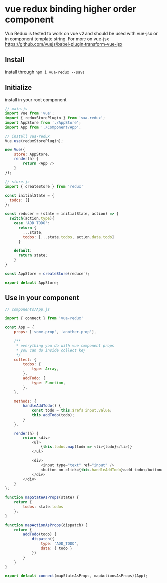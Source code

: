# vue redux binding higher order component
Vua Redux is tested to work on vue v2 and should be used with vue-jsx or in component template string. For more on vue-jsx https://github.com/vuejs/babel-plugin-transform-vue-jsx

## Install
install through ``npm i vua-redux --save``

## Initialize
install in your root component

```js
// main.js
import Vue from 'vue';
import { reduxStorePlugin } from 'vua-redux';
import AppStore from './AppStore';
import App from './Component/App';

// install vua-redux
Vue.use(reduxStorePlugin); 

new Vue({
    store: AppStore,
    render(h) {
    	return <App />
	}
});
```

```js
// store.js
import { createStore } from 'redux';

const initialState = { 
  todos: [] 
};

const reducer = (state = initialState, action) => {
  switch(action.type){
    case 'ADD_TODO':
      return {
        ...state,
        todos: [...state.todos, action.data.todo]
      }

    default:
      return state;
    }
}

const AppStore = createStore(reducer);

export default AppStore;
```

## Use in your component
```js
// components/App.js

import { connect } from 'vua-redux';

const App = {
	props: ['some-prop', 'another-prop'],

	/**
	 * everything you do with vue component props
	 * you can do inside collect key
	 */
	collect: {
		todos: {
			type: Array,
		},
		addTodo: {
			type: Function,
		},
	},

	methods: {
		handleAddTodo() {
			const todo = this.$refs.input.value;
			this.addTodo(todo);
		}
	}.

	render(h) {
		return <div>
			<ul>
				{this.todos.map(todo => <li>{todo}</li>)}
			</ul>

			<div>
				<input type="text" ref="input" />
				<button on-click={this.handleAddTodo}>add todo</button>
			</div>
		</div>
	}
};

function mapStateAsProps(state) {
	return {
		todos: state.todos
	};
}

function mapActionAsProps(dispatch) {
	return {
		addTodo(todo) {
			dispatch({
				type: 'ADD_TODO',
				data: { todo }
			})
		}
	}
}

export default connect(mapStateAsProps, mapActionsAsProps)(App);

```
